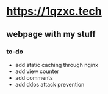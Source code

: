 # https://1qzxc.tech

## webpage with my stuff

### to-do
- add static caching through nginx
- add view counter
- add comments
- add ddos attack prevention